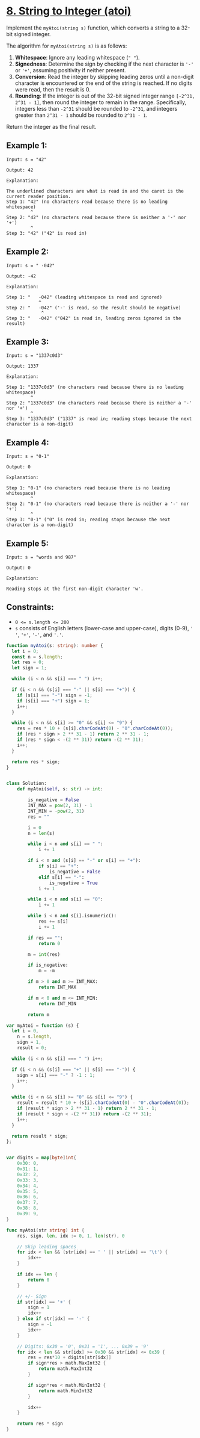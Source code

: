 # [8. String to Integer (atoi)](https://leetcode.com/problems/string-to-integer-atoi/description/)

Implement the `myAtoi(string s)` function, which converts a string to a 32-bit signed integer.

The algorithm for `myAtoi(string s)` is as follows:

1. **Whitespace**: Ignore any leading whitespace (`" "`).
2. **Signedness**: Determine the sign by checking if the next character is `'-'` or `'+'`, assuming positivity if neither present.
3. **Conversion**: Read the integer by skipping leading zeros until a non-digit character is encountered or the end of the string is reached. If no digits were read, then the result is 0.
4. **Rounding**: If the integer is out of the 32-bit signed integer range `[-2^31, 2^31 - 1]`, then round the integer to remain in the range. Specifically, integers less than `-2^31` should be rounded to `-2^31`, and integers greater than `2^31 - 1` should be rounded to `2^31 - 1`.

Return the integer as the final result.

## Example 1:

```
Input: s = "42"

Output: 42

Explanation:

The underlined characters are what is read in and the caret is the current reader position.
Step 1: "42" (no characters read because there is no leading whitespace)
         ^
Step 2: "42" (no characters read because there is neither a '-' nor '+')
         ^
Step 3: "42" ("42" is read in)
```

## Example 2:

```
Input: s = " -042"

Output: -42

Explanation:

Step 1: "   -042" (leading whitespace is read and ignored)
            ^
Step 2: "   -042" ('-' is read, so the result should be negative)
             ^
Step 3: "   -042" ("042" is read in, leading zeros ignored in the result)
```

## Example 3:

```
Input: s = "1337c0d3"

Output: 1337

Explanation:

Step 1: "1337c0d3" (no characters read because there is no leading whitespace)
         ^
Step 2: "1337c0d3" (no characters read because there is neither a '-' nor '+')
         ^
Step 3: "1337c0d3" ("1337" is read in; reading stops because the next character is a non-digit)
```

## Example 4:

```
Input: s = "0-1"

Output: 0

Explanation:

Step 1: "0-1" (no characters read because there is no leading whitespace)
         ^
Step 2: "0-1" (no characters read because there is neither a '-' nor '+')
         ^
Step 3: "0-1" ("0" is read in; reading stops because the next character is a non-digit)
```

## Example 5:

```
Input: s = "words and 987"

Output: 0

Explanation:

Reading stops at the first non-digit character 'w'.
```

## Constraints:

- `0 <= s.length <= 200`
- `s` consists of English letters (lower-case and upper-case), digits (0-9), `' '`, `'+'`, `'-'`, and `'.'`.

```ts
function myAtoi(s: string): number {
  let i = 0;
  const n = s.length;
  let res = 0;
  let sign = 1;

  while (i < n && s[i] === " ") i++;

  if (i < n && (s[i] === "-" || s[i] === "+")) {
    if (s[i] === "-") sign = -1;
    if (s[i] === "+") sign = 1;
    i++;
  }

  while (i < n && s[i] >= "0" && s[i] <= "9") {
    res = res * 10 + (s[i].charCodeAt(0) - "0".charCodeAt(0));
    if (res * sign > 2 ** 31 - 1) return 2 ** 31 - 1;
    if (res * sign < -(2 ** 31)) return -(2 ** 31);
    i++;
  }

  return res * sign;
}
```

```py

class Solution:
    def myAtoi(self, s: str) -> int:

        is_negative = False
        INT_MAX = pow(2, 31) - 1
        INT_MIN = -pow(2, 31)
        res = ""

        i = 0
        n = len(s)

        while i < n and s[i] == " ":
            i += 1

        if i < n and (s[i] == "-" or s[i] == "+"):
            if s[i] == "+":
                is_negative = False
            elif s[i] == "-":
                is_negative = True
            i += 1

        while i < n and s[i] == "0":
            i += 1

        while i < n and s[i].isnumeric():
            res += s[i]
            i += 1

        if res == "":
            return 0

        m = int(res)

        if is_negative:
            m = -m

        if m > 0 and m >= INT_MAX:
            return INT_MAX

        if m < 0 and m <= INT_MIN:
            return INT_MIN

        return m


```

```js
var myAtoi = function (s) {
  let i = 0,
    n = s.length,
    sign = 1,
    result = 0;

  while (i < n && s[i] === " ") i++;

  if (i < n && (s[i] === "+" || s[i] === "-")) {
    sign = s[i] === "-" ? -1 : 1;
    i++;
  }

  while (i < n && s[i] >= "0" && s[i] <= "9") {
    result = result * 10 + (s[i].charCodeAt(0) - "0".charCodeAt(0));
    if (result * sign > 2 ** 31 - 1) return 2 ** 31 - 1;
    if (result * sign < -(2 ** 31)) return -(2 ** 31);
    i++;
  }

  return result * sign;
};
```

```go

var digits = map[byte]int{
	0x30: 0,
	0x31: 1,
	0x32: 2,
	0x33: 3,
	0x34: 4,
	0x35: 5,
	0x36: 6,
	0x37: 7,
	0x38: 8,
	0x39: 9,
}

func myAtoi(str string) int {
	res, sign, len, idx := 0, 1, len(str), 0

	// Skip leading spaces
	for idx < len && (str[idx] == ' ' || str[idx] == '\t') {
		idx++
	}

	if idx == len {
		return 0
	}

	// +/- Sign
	if str[idx] == '+' {
		sign = 1
		idx++
	} else if str[idx] == '-' {
		sign = -1
		idx++
	}

	// Digits: 0x30 = '0', 0x31 = '1', ... 0x39 = '9'
	for idx < len && str[idx] >= 0x30 && str[idx] <= 0x39 {
		res = res*10 + digits[str[idx]]
		if sign*res > math.MaxInt32 {
			return math.MaxInt32
		}

		if sign*res < math.MinInt32 {
			return math.MinInt32
		}

		idx++
	}

	return res * sign
}

```
